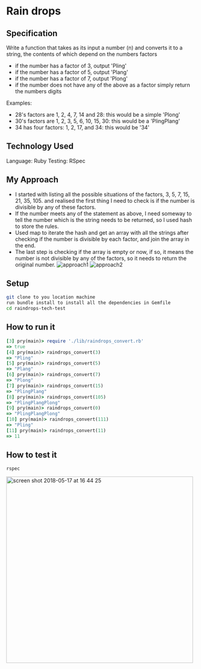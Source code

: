 # Rain drops
## Specification
Write a function that takes as its input a number (n) and converts it to a string, the contents of which depend on the numbers factors

- if the number has a factor of 3, output 'Pling'
- if the number has a factor of 5, output 'Plang'
- if the number has a factor of 7, output 'Plong'
- if the number does not have any of the above as a factor simply return the numbers digits

Examples:
- 28's factors are 1, 2, 4, 7, 14 and 28: this would be a simple 'Plong'
- 30's factors are 1, 2, 3, 5, 6, 10, 15, 30: this would be a 'PlingPlang'
- 34 has four factors: 1, 2, 17, and 34: this would be '34'
## Technology Used
Language: Ruby
Testing: RSpec
## My Approach
- I started with listing all the possible situations of the factors, 3, 5, 7, 15, 21, 35, 105. and realised the first thing I need to check is if the number is divisible by any of these factors.
- If the number meets any of the statement as above, I need someway to tell the number which is the string needs to be returned, so I used hash to store the rules.
- Used map to iterate the hash and get an array with all the strings after checking if the number is divisible by each factor, and join the array in the end.
- The last step is checking if the array is empty or now, if so, it means the number is not divisible by any of the factors, so it needs to return the original number.
![approach1](https://user-images.githubusercontent.com/33848023/40188245-6aae0c1e-59f1-11e8-9141-2163486ea905.jpg)
![approach2](https://user-images.githubusercontent.com/33848023/40188253-7079d556-59f1-11e8-9f56-dd538a7be99a.jpg)
## Setup
```bash
git clone to you location machine
run bundle install to install all the dependencies in Gemfile
cd raindrops-tech-test
```
## How to run it
```Ruby
[3] pry(main)> require './lib/raindrops_convert.rb'
=> true
[4] pry(main)> raindrops_convert(3)
=> "Pling"
[5] pry(main)> raindrops_convert(5)
=> "Plang"
[6] pry(main)> raindrops_convert(7)
=> "Plong"
[7] pry(main)> raindrops_convert(15)
=> "PlingPlang"
[8] pry(main)> raindrops_convert(105)
=> "PlingPlangPlong"
[9] pry(main)> raindrops_convert(0)
=> "PlingPlangPlong"
[10] pry(main)> raindrops_convert(111)
=> "Pling"
[11] pry(main)> raindrops_convert(11)
=> 11
```
## How to test it
```
rspec
```
<img width="496" alt="screen shot 2018-05-17 at 16 44 25" src="https://user-images.githubusercontent.com/33848023/40188324-9586e00a-59f1-11e8-91fd-5b078e9691a2.png">
